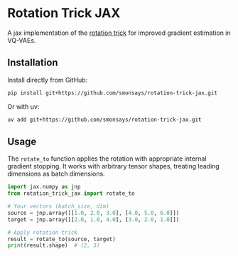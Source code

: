 # Rotation Trick JAX

A jax implementation of the [rotation trick](https://arxiv.org/abs/2410.06424) for improved gradient estimation in VQ-VAEs.


## Installation

Install directly from GitHub:

```bash
pip install git+https://github.com/smonsays/rotation-trick-jax.git
```

Or with uv:

```bash
uv add git+https://github.com/smonsays/rotation-trick-jax.git
```

## Usage

The `rotate_to` function applies the rotation with appropriate internal gradient stopping.
It works with arbitrary tensor shapes, treating leading dimensions as batch dimensions.

```python
import jax.numpy as jnp
from rotation_trick_jax import rotate_to

# Your vectors (batch_size, dim)
source = jnp.array([[1.0, 2.0, 3.0], [4.0, 5.0, 6.0]])
target = jnp.array([[2.0, 1.0, 4.0], [3.0, 2.0, 1.0]])

# Apply rotation trick
result = rotate_to(source, target)
print(result.shape)  # (2, 3)
```
